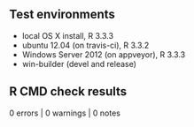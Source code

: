 ## Test environments
* local OS X install, R 3.3.3
* ubuntu 12.04 (on travis-ci), R 3.3.2
* Windows Server 2012 (on appveyor), R 3.3.3
* win-builder (devel and release)

## R CMD check results
0 errors | 0 warnings | 0 notes
